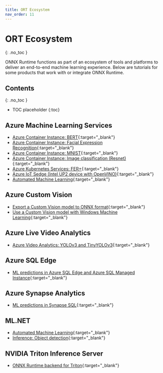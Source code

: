 ```yaml
---
title: ORT Ecosystem
nav_order: 11
---
```

# ORT Ecosystem
{: .no_toc }

ONNX Runtime functions as part of an ecosystem of tools and platforms to deliver an end-to-end machine learning experience. Below are tutorials for some products that work with or integrate ONNX Runtime.

## Contents
{: .no_toc }

* TOC placeholder
{:toc}


## Azure Machine Learning Services
* [Azure Container Instance: BERT](https://github.com/microsoft/onnxruntime/tree/master/onnxruntime/python/tools/transformers/notebooks/Inference_Bert_with_OnnxRuntime_on_AzureML.ipynb){:target="_blank"}
* [Azure Container Instance: Facial Expression Recognition](https://github.com/Azure/MachineLearningNotebooks/blob/master/how-to-use-azureml/deployment/onnx/onnx-inference-facial-expression-recognition-deploy.ipynb){:target="_blank"}
* [Azure Container Instance: MNIST](https://github.com/Azure/MachineLearningNotebooks/blob/master/how-to-use-azureml/deployment/onnx/onnx-inference-mnist-deploy.ipynb){:target="_blank"}
* [Azure Container Instance: Image classification (Resnet)](https://github.com/Azure/MachineLearningNotebooks/blob/master/how-to-use-azureml/deployment/onnx/onnx-modelzoo-aml-deploy-resnet50.ipynb){:target="_blank"}
* [Azure Kubernetes Services: FER+](https://github.com/microsoft/onnxruntime/blob/master/docs/python/inference/notebooks/onnx-inference-byoc-gpu-cpu-aks.ipynb){:target="_blank"}
* [Azure IoT Sedge (Intel UP2 device with OpenVINO)](https://github.com/Azure-Samples/onnxruntime-iot-edge/blob/master/AzureML-OpenVINO/README.md){:target="_blank"}
* [Automated Machine Learning](https://github.com/Azure/MachineLearningNotebooks/blob/master/how-to-use-azureml/automated-machine-learning/classification-bank-marketing-all-features/auto-ml-classification-bank-marketing-all-features.ipynb){:target="_blank"}

## Azure Custom Vision
* [Export a Custom Vision model to ONNX format](https://docs.microsoft.com/en-us/samples/azure-samples/cognitive-services-onnx-customvision-sample/cognitive-services-onnx-customvision-sample/){:target="_blank"}
* [Use a Custom Vision model with Windows Machine Learning](https://docs.microsoft.com/en-us/azure/cognitive-services/custom-vision-service/custom-vision-onnx-windows-ml){:target="_blank"}

## Azure Live Video Analytics
* [Azure Video Analytics: YOLOv3 and TinyYOLOv3](https://github.com/Azure/live-video-analytics/tree/master/utilities/video-analysis/yolov3-onnx){:target="_blank"}

## Azure SQL Edge
* [ML predictions in Azure SQL Edge and Azure SQL Managed Instance](https://docs.microsoft.com/en-us/azure/azure-sql-edge/deploy-onnx){:target="_blank"}

## Azure Synapse Analytics
* [ML predictions in Synapse SQL](https://docs.microsoft.com/en-us/azure/synapse-analytics/sql-data-warehouse/sql-data-warehouse-predict){:target="_blank"}


## ML.NET
* [Automated Machine Learning](https://docs.microsoft.com/en-us/azure/machine-learning/how-to-use-automl-onnx-model-dotnet?toc=/dotnet/machine-learning/how-to-guides/toc.json&bc=/dotnet/machine-learning/how-to-guides/toc.json){:target="_blank"}
* [Inference: Object detection](https://docs.microsoft.com/en-us/dotnet/machine-learning/tutorials/object-detection-onnx){:target="_blank"}

## NVIDIA Triton Inference Server
* [ONNX Runtime backend for Triton](https://github.com/triton-inference-server/onnxruntime_backend){:target="_blank"}